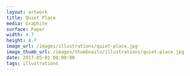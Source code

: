 ```yaml
---
layout: artwork
title: Quiet Place
media: Graphite
surface: Paper
width: 4.7
height: 4.7
image_url: /images/illustrations/quiet-place.jpg
image_thumb_url: /images/thumbnails/illustrations/quiet-place.jpg
date: 2017-05-01 08:00:00
tags: illustrations
---
```


